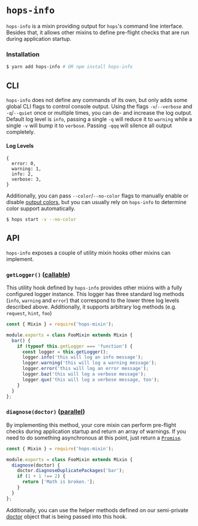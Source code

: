 # `hops-info`

`hops-info` is a mixin providing output for `hops`'s command line interface. Besides that, it allows other mixins to define pre-flight checks that are run during application startup.

### Installation

```bash
$ yarn add hops-info # OR npm install hops-info
```

## CLI

`hops-info` does not define any commands of its own, but only adds some global CLI flags to control console output. Using the flags `-v`/`--verbose` and `-q`/`--quiet` once or multiple times, you can de- and increase the log output. Default log level is `info`, passing a single `-q` will reduce it to `warning` while a single `-v` will bump it to `verbose`. Passing `-qqq` will silence all output completely.

#### Log Levels

```text
{
  error: 0,
  warning: 1,
  info: 2,
  verbose: 3,
}
```

Additionally, you can pass `--color`/`--no-color` flags to manually enable or disable [output colors](https://github.com/chalk/chalk#chalksupportscolor), but you can usually rely on `hops-info` to determine color support automatically.

```bash
$ hops start -v --no-color
```

## API

`hops-info` exposes a couple of utility mixin hooks other mixins can implement.

### `getLogger()` ([callable](https://github.com/untool/mixinable/blob/master/README.md#defineoverride))

This utility hook defined by `hops-info` provides other mixins with a fully configured logger instance. This logger has three standard log methods (`info`, `warning` and `error`) that correspond to the lower three log levels described above. Additionally, it supports arbitrary log methods (e.g. `request`, `hint`, `foo`)

```javascript
const { Mixin } = require('hops-mixin');

module.exports = class FooMixin extends Mixin {
  bar() {
    if (typeof this.getLogger === 'function') {
      const logger = this.getLogger();
      logger.info('this will log an info message');
      logger.warning('this will log a warning message');
      logger.error('this will log an error message');
      logger.baz('this will log a verbose message');
      logger.qux('this will log a verbose message, too');
    }
  }
};
```

### `diagnose(doctor)` ([parallel](https://github.com/untool/mixinable/blob/master/README.md#defineparallel))

By implementing this method, your core mixin can perform pre-flight checks during application startup and return an array of warnings. If you need to do something asynchronous at this point, just return a [`Promise`](https://developer.mozilla.org/en-US/docs/Web/JavaScript/Reference/Global_Objects/Promise).

```javascript
const { Mixin } = require('hops-mixin');

module.exports = class FooMixin extends Mixin {
  diagnose(doctor) {
    doctor.diagnoseDuplicatePackages('bar');
    if (1 + 1 !== 2) {
      return ['Math is broken.'];
    }
  }
};
```

Additionally, you can use the helper methods defined on our semi-private [doctor](../info/lib/doctor.js) object that is being passed into this hook.
